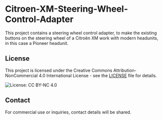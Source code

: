 # Citroen-XM-Steering-Wheel-Control-Adapter
This project contains a steering wheel control adapter, to make the existing buttons on the steering wheel of a Citroën XM work with modern headunits, in this case a Pioneer headunit. 




## License

This project is licensed under the Creative Commons Attribution-NonCommercial 4.0 International License - see the [LICENSE](LICENSE) file for details.

![License: CC BY-NC 4.0](https://img.shields.io/badge/License-CC%20BY--NC%204.0-lightgrey.svg)

## Contact

For commercial use or inquiries, contact details will be shared. 
